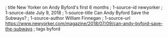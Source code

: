 ; title New Yorker on Andy Byford's first 6 months
; 1-source-id newyorker
; 1-source-date July 9, 2018
; 1-source-title Can Andy Byford Save the Subways?
; 1-source-author William Finnegan
; 1-source-url https://www.newyorker.com/magazine/2018/07/09/can-andy-byford-save-the-subways
; tags byford
